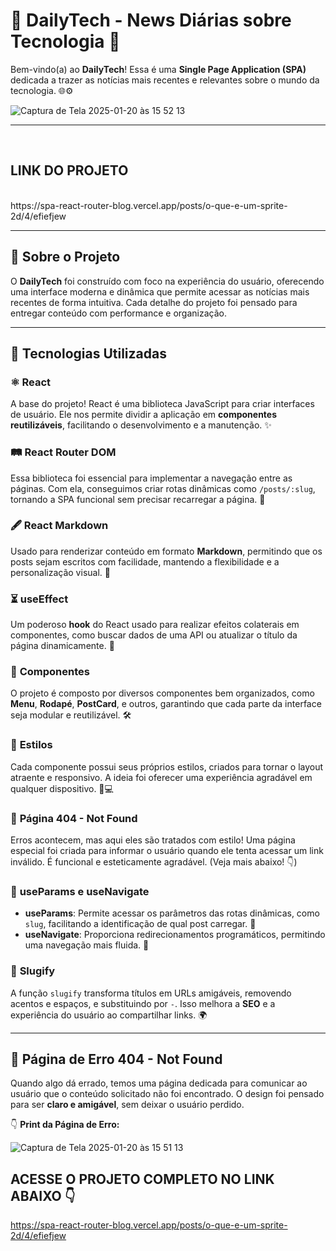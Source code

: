 # 📰 DailyTech - News Diárias sobre Tecnologia 🚀

Bem-vindo(a) ao **DailyTech**! Essa é uma **Single Page Application (SPA)** dedicada a trazer as notícias mais recentes e relevantes sobre o mundo da tecnologia. 🌐⚙️

![Captura de Tela 2025-01-20 às 15 52 13](https://github.com/user-attachments/assets/3183cce0-721d-46e2-9f03-0b69910efdd5)

---
<br>

## LINK DO PROJETO
<br>
https://spa-react-router-blog.vercel.app/posts/o-que-e-um-sprite-2d/4/efiefjew

---

## 📖 Sobre o Projeto

O **DailyTech** foi construído com foco na experiência do usuário, oferecendo uma interface moderna e dinâmica que permite acessar as notícias mais recentes de forma intuitiva. Cada detalhe do projeto foi pensado para entregar conteúdo com performance e organização.

---

## 🔧 Tecnologias Utilizadas

### ⚛️ **React**
A base do projeto! React é uma biblioteca JavaScript para criar interfaces de usuário. Ele nos permite dividir a aplicação em **componentes reutilizáveis**, facilitando o desenvolvimento e a manutenção. ✨

### 🛤️ **React Router DOM**
Essa biblioteca foi essencial para implementar a navegação entre as páginas. Com ela, conseguimos criar rotas dinâmicas como `/posts/:slug`, tornando a SPA funcional sem precisar recarregar a página. 🔄

### 🖋️ **React Markdown**
Usado para renderizar conteúdo em formato **Markdown**, permitindo que os posts sejam escritos com facilidade, mantendo a flexibilidade e a personalização visual. 📝

### ⏳ **useEffect**
Um poderoso **hook** do React usado para realizar efeitos colaterais em componentes, como buscar dados de uma API ou atualizar o título da página dinamicamente. 🔄

### 🧩 **Componentes**
O projeto é composto por diversos componentes bem organizados, como **Menu**, **Rodapé**, **PostCard**, e outros, garantindo que cada parte da interface seja modular e reutilizável. 🛠️

### 🎨 **Estilos**
Cada componente possui seus próprios estilos, criados para tornar o layout atraente e responsivo. A ideia foi oferecer uma experiência agradável em qualquer dispositivo. 📱💻

### 🛑 **Página 404 - Not Found**
Erros acontecem, mas aqui eles são tratados com estilo! Uma página especial foi criada para informar o usuário quando ele tenta acessar um link inválido. É funcional e esteticamente agradável. (Veja mais abaixo! 👇)

### 🧭 **useParams e useNavigate**
- **useParams**: Permite acessar os parâmetros das rotas dinâmicas, como `slug`, facilitando a identificação de qual post carregar. 🧾
- **useNavigate**: Proporciona redirecionamentos programáticos, permitindo uma navegação mais fluida. 🧭

### 🔗 **Slugify**
A função `slugify` transforma títulos em URLs amigáveis, removendo acentos e espaços, e substituindo por `-`. Isso melhora a **SEO** e a experiência do usuário ao compartilhar links. 🌍

---

## 🌟 Página de Erro 404 - Not Found

Quando algo dá errado, temos uma página dedicada para comunicar ao usuário que o conteúdo solicitado não foi encontrado. O design foi pensado para ser **claro e amigável**, sem deixar o usuário perdido.

👇 **Print da Página de Erro:**


![Captura de Tela 2025-01-20 às 15 51 13](https://github.com/user-attachments/assets/115701a4-a829-4246-b64e-42e1643fe1d2)

## ACESSE O PROJETO COMPLETO NO LINK ABAIXO 👇
https://spa-react-router-blog.vercel.app/posts/o-que-e-um-sprite-2d/4/efiefjew

<br>


